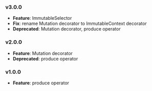 ### v3.0.0
* **Feature**: ImmutableSelector
* **Fix**: rename Mutation decorator to ImmutableContext decorator
* **Deprecated**: Mutation decorator, produce operator

### v2.0.0
* **Feature**: Mutation decorator
* **Deprecated**: produce operator

### v1.0.0
* **Feature**: produce operator

